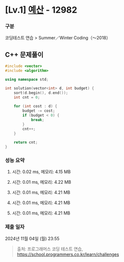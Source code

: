 # [Lv.1] [예산](https://school.programmers.co.kr/learn/courses/30/lessons/12982?language=cpp) - 12982 

### 구분

코딩테스트 연습 > Summer／Winter Coding（～2018）

## C++ 문제풀이

```cpp
#include <vector>
#include <algorithm>

using namespace std;

int solution(vector<int> d, int budget) {
    sort(d.begin(), d.end());
    int cnt = 0;
    
    for (int cost : d) {
        budget -= cost;
        if (budget < 0) {
            break;
        }
        cnt++;
    }
    
    return cnt;
}
```

### 성능 요약

1. 시간: 0.02 ms, 메모리: 4.15 MB

2. 시간: 0.01 ms, 메모리: 4.22 MB
3. 시간: 0.01 ms, 메모리: 4.21 MB
4. 시간: 0.01 ms, 메모리: 4.21 MB
5. 시간: 0.01 ms, 메모리: 4.21 MB

### 제출 일자

2024년 11월 04일 (월) 23:55

> 출처: 프로그래머스 코딩 테스트 연습, https://school.programmers.co.kr/learn/challenges